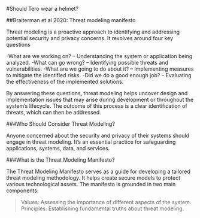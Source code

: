 #Should Tero wear a helmet?

##Braiterman et al 2020: Threat modeling manifesto

Threat modeling is a proactive approach to identifying and addressing potential security and privacy concerns. It revolves around four key questions

-What are we working on? – Understanding the system or application being analyzed.
-What can go wrong? – Identifying possible threats and vulnerabilities.
-What are we going to do about it? – Implementing measures to mitigate the identified risks.
-Did we do a good enough job? – Evaluating the effectiveness of the implemented solutions.

By answering these questions, threat modeling helps uncover design and implementation issues that may arise during development or throughout the system’s lifecycle. 
The outcome of this process is a clear identification of threats, which can then be addressed.

###Who Should Consider Threat Modeling?

Anyone concerned about the security and privacy of their systems should engage in threat modeling. It’s an essential practice for safeguarding applications, systems, data, and services.

###What is the Threat Modeling Manifesto?

The Threat Modeling Manifesto serves as a guide for developing a tailored threat modeling methodology. It helps create secure models to protect various technological assets. The manifesto is grounded in two main components:

>Values: Assessing the importance of different aspects of the system.
>Principles: Establishing fundamental truths about threat modeling.







